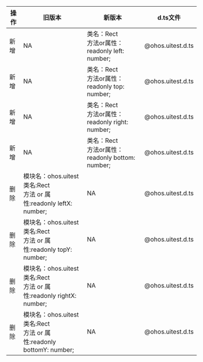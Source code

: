 | 操作 | 旧版本 | 新版本 | d.ts文件 |
| ---- | ------ | ------ | -------- |
|新增|NA|类名：Rect<br>方法or属性：readonly left: number;|@ohos.uitest.d.ts|
|新增|NA|类名：Rect<br>方法or属性：readonly top: number;|@ohos.uitest.d.ts|
|新增|NA|类名：Rect<br>方法or属性：readonly right: number;|@ohos.uitest.d.ts|
|新增|NA|类名：Rect<br>方法or属性：readonly bottom: number;|@ohos.uitest.d.ts|
|删除|模块名：ohos.uitest<br>类名:Rect<br>方法 or 属性:readonly leftX: number;|NA|@ohos.uitest.d.ts|
|删除|模块名：ohos.uitest<br>类名:Rect<br>方法 or 属性:readonly topY: number;|NA|@ohos.uitest.d.ts|
|删除|模块名：ohos.uitest<br>类名:Rect<br>方法 or 属性:readonly rightX: number;|NA|@ohos.uitest.d.ts|
|删除|模块名：ohos.uitest<br>类名:Rect<br>方法 or 属性:readonly bottomY: number;|NA|@ohos.uitest.d.ts|
